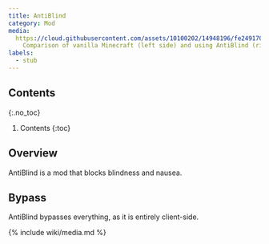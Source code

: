 ```yaml
---
title: AntiBlind
category: Mod
media:
  https://cloud.githubusercontent.com/assets/10100202/14948196/fe249170-103d-11e6-8443-ca573d370155.jpg: |
    Comparison of vanilla Minecraft (left side) and using AntiBlind (right side).
labels:
  - stub
---
```

## Contents
{:.no_toc}
1. Contents
{:toc}

## Overview
AntiBlind is a mod that blocks blindness and nausea.

## Bypass
AntiBlind bypasses everything, as it is entirely client-side.

{% include wiki/media.md %}
